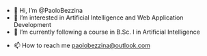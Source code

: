 - 👋 Hi, I’m @PaoloBezzina
- 👀 I’m interested in Artificial Intelligence and Web Application Development
- 🌱 I’m currently following a course in B.Sc. I in Artificial Intelligence
<!--- - 💞️ I’m looking to collaborate on ... --->
- 📫 How to reach me paolobezzina@outlook.com

<!---
PaoloBezzina/PaoloBezzina is a ✨ special ✨ repository because its `README.md` (this file) appears on your GitHub profile.
You can click the Preview link to take a look at your changes.
--->
